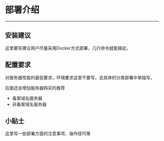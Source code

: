 # 部署介绍

---

## 安装建议

这里要写建议用户尽量采用Docker方式部署，几行命令就能搞定。

## 配置要求

对服务器性能的最低要求，环境要求这里不要写，去具体的分类部署中单独写。

后面还会增加服务器购买的推荐

- 备案域名服务器
- 非备案域名服务器

## 小贴士

这里写一些部署方面的注意事项、操作技巧等